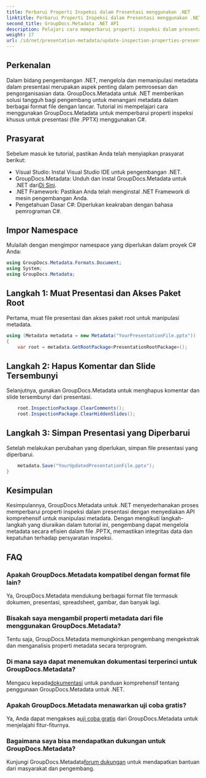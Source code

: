 ```yaml
---
title: Perbarui Properti Inspeksi dalam Presentasi menggunakan .NET
linktitle: Perbarui Properti Inspeksi dalam Presentasi menggunakan .NET
second_title: GroupDocs.Metadata .NET API
description: Pelajari cara memperbarui properti inspeksi dalam presentasi menggunakan .NET dengan GroupDocs.Metadata. Manipulasi metadata yang mudah dan efisien untuk file .PPTX.
weight: 17
url: /id/net/presentation-metadata/update-inspection-properties-presentations/
---
```

## Perkenalan
Dalam bidang pengembangan .NET, mengelola dan memanipulasi metadata dalam presentasi merupakan aspek penting dalam pemrosesan dan pengorganisasian data. GroupDocs.Metadata untuk .NET memberikan solusi tangguh bagi pengembang untuk menangani metadata dalam berbagai format file dengan lancar. Tutorial ini mempelajari cara menggunakan GroupDocs.Metadata untuk memperbarui properti inspeksi khusus untuk presentasi (file .PPTX) menggunakan C#.
## Prasyarat
Sebelum masuk ke tutorial, pastikan Anda telah menyiapkan prasyarat berikut:
- Visual Studio: Instal Visual Studio IDE untuk pengembangan .NET.
-  GroupDocs.Metadata: Unduh dan instal GroupDocs.Metadata untuk .NET dari[Di Sini](https://releases.groupdocs.com/metadata/net/).
- .NET Framework: Pastikan Anda telah menginstal .NET Framework di mesin pengembangan Anda.
- Pengetahuan Dasar C#: Diperlukan keakraban dengan bahasa pemrograman C#.

## Impor Namespace
Mulailah dengan mengimpor namespace yang diperlukan dalam proyek C# Anda:
```csharp
using GroupDocs.Metadata.Formats.Document;
using System;
using GroupDocs.Metadata;
```
## Langkah 1: Muat Presentasi dan Akses Paket Root
Pertama, muat file presentasi dan akses paket root untuk manipulasi metadata.

```csharp
using (Metadata metadata = new Metadata("YourPresentationFile.pptx"))
{
    var root = metadata.GetRootPackage<PresentationRootPackage>();
```
## Langkah 2: Hapus Komentar dan Slide Tersembunyi
Selanjutnya, gunakan GroupDocs.Metadata untuk menghapus komentar dan slide tersembunyi dari presentasi.

```csharp
    root.InspectionPackage.ClearComments();
    root.InspectionPackage.ClearHiddenSlides();
```
## Langkah 3: Simpan Presentasi yang Diperbarui
Setelah melakukan perubahan yang diperlukan, simpan file presentasi yang diperbarui.

```csharp
    metadata.Save("YourUpdatedPresentationFile.pptx");
}
```

## Kesimpulan
Kesimpulannya, GroupDocs.Metadata untuk .NET menyederhanakan proses memperbarui properti inspeksi dalam presentasi dengan menyediakan API komprehensif untuk manipulasi metadata. Dengan mengikuti langkah-langkah yang diuraikan dalam tutorial ini, pengembang dapat mengelola metadata secara efisien dalam file .PPTX, memastikan integritas data dan kepatuhan terhadap persyaratan inspeksi.

## FAQ
### Apakah GroupDocs.Metadata kompatibel dengan format file lain?
Ya, GroupDocs.Metadata mendukung berbagai format file termasuk dokumen, presentasi, spreadsheet, gambar, dan banyak lagi.
### Bisakah saya mengambil properti metadata dari file menggunakan GroupDocs.Metadata?
Tentu saja, GroupDocs.Metadata memungkinkan pengembang mengekstrak dan menganalisis properti metadata secara terprogram.
### Di mana saya dapat menemukan dokumentasi terperinci untuk GroupDocs.Metadata?
 Mengacu kepada[dokumentasi](https://tutorials.groupdocs.com/metadata/net/) untuk panduan komprehensif tentang penggunaan GroupDocs.Metadata untuk .NET.
### Apakah GroupDocs.Metadata menawarkan uji coba gratis?
 Ya, Anda dapat mengakses a[uji coba gratis](https://releases.groupdocs.com/) dari GroupDocs.Metadata untuk menjelajahi fitur-fiturnya.
### Bagaimana saya bisa mendapatkan dukungan untuk GroupDocs.Metadata?
 Kunjungi GroupDocs.Metadata[forum dukungan](https://forum.groupdocs.com/c/metadata/14) untuk mendapatkan bantuan dari masyarakat dan pengembang.
